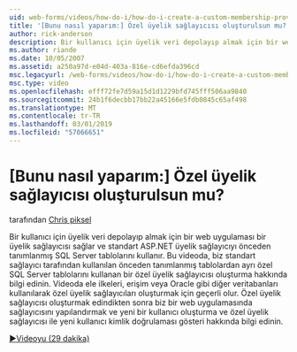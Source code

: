 ```yaml
---
uid: web-forms/videos/how-do-i/how-do-i-create-a-custom-membership-provider
title: '[Bunu nasıl yaparım:] Özel üyelik sağlayıcısı oluşturulsun mu? | Microsoft Docs'
author: rick-anderson
description: Bir kullanıcı için üyelik veri depolayıp almak için bir web uygulaması bir üyelik sağlayıcısı sağlar ve standart ASP.NET üyelik sağlayıcısını kullanan önceden tanımlayın...
ms.author: riande
ms.date: 10/05/2007
ms.assetid: a250a97d-e04d-403a-816e-cd6efda396cd
msc.legacyurl: /web-forms/videos/how-do-i/how-do-i-create-a-custom-membership-provider
msc.type: video
ms.openlocfilehash: efff72fe7d59a15d1d1229bfd745fff506aa9840
ms.sourcegitcommit: 24b1f6decbb17bb22a45166e5fdb0845c65af498
ms.translationtype: MT
ms.contentlocale: tr-TR
ms.lasthandoff: 03/01/2019
ms.locfileid: "57066651"
---
```

<a name="how-do-i-create-a-custom-membership-provider"></a>[Bunu nasıl yaparım:] Özel üyelik sağlayıcısı oluşturulsun mu?
====================
tarafından [Chris piksel](https://twitter.com/chrispels)

Bir kullanıcı için üyelik veri depolayıp almak için bir web uygulaması bir üyelik sağlayıcısı sağlar ve standart ASP.NET üyelik sağlayıcıyı önceden tanımlanmış SQL Server tablolarını kullanır. Bu videoda, biz standart sağlayıcı tarafından kullanılan önceden tanımlanmış tablolardan ayrı özel SQL Server tablolarını kullanan bir özel üyelik sağlayıcısı oluşturma hakkında bilgi edinin. Videoda ele ilkeleri, erişim veya Oracle gibi diğer veritabanları kullanılarak özel üyelik sağlayıcıları oluşturmak için geçerli olur. Özel üyelik sağlayıcısı oluşturmak edindikten sonra biz bir web uygulamasında sağlayıcısını yapılandırmak ve yeni bir kullanıcı oluşturma ve özel üyelik sağlayıcısı ile yeni kullanıcı kimlik doğrulaması gösteri hakkında bilgi edinin.

[&#9654;Videoyu (29 dakika)](https://channel9.msdn.com/Blogs/ASP-NET-Site-Videos/how-do-i-create-a-custom-membership-provider)

